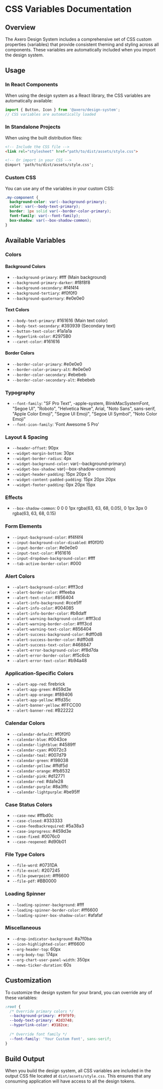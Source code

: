 # CSS Variables Documentation

## Overview

The Axero Design System includes a comprehensive set of CSS custom properties (variables) that provide consistent theming and styling across all components. These variables are automatically included when you import the design system.

## Usage

### In React Components
When using the design system as a React library, the CSS variables are automatically available:

```jsx
import { Button, Icon } from '@axero/design-system';
// CSS variables are automatically loaded
```

### In Standalone Projects
When using the built distribution files:

```html
<!-- Include the CSS file -->
<link rel="stylesheet" href="path/to/dist/assets/style.css">

<!-- Or import in your CSS -->
@import 'path/to/dist/assets/style.css';
```

### Custom CSS
You can use any of the variables in your custom CSS:

```css
.my-component {
  background-color: var(--background-primary);
  color: var(--body-text-primary);
  border: 1px solid var(--border-color-primary);
  font-family: var(--font-family);
  box-shadow: var(--box-shadow-common);
}
```

## Available Variables

### Colors

#### Background Colors
- `--background-primary`: #fff (Main background)
- `--background-primary-darker`: #f8f8f8
- `--background-secondary`: #f4f4f4
- `--background-tertiary`: #f0f0f0
- `--background-quaternary`: #e0e0e0

#### Text Colors
- `--body-text-primary`: #161616 (Main text color)
- `--body-text-secondary`: #393939 (Secondary text)
- `--button-text-color`: #1a1a1a
- `--hyperlink-color`: #2975B0
- `--caret-color`: #161616

#### Border Colors
- `--border-color-primary`: #e0e0e0
- `--border-color-primary-alt`: #e0e0e0
- `--border-color-secondary`: #ebebeb
- `--border-color-secondary-alt`: #ebebeb

### Typography
- `--font-family`: "SF Pro Text", -apple-system, BlinkMacSystemFont, "Segoe UI", "Roboto", "Helvetica Neue", Arial, "Noto Sans", sans-serif, "Apple Color Emoji", "Segoe UI Emoji", "Segoe UI Symbol", "Noto Color Emoji"
- `--font-icon-family`: 'Font Awesome 5 Pro'

### Layout & Spacing
- `--header-offset`: 90px
- `--widget-margin-bottom`: 30px
- `--widget-border-radius`: 4px
- `--widget-background-color`: var(--background-primary)
- `--widget-box-shadow`: var(--box-shadow-common)
- `--widget-header-padding`: 15px 20px 0
- `--widget-content-padded-padding`: 15px 20px 20px
- `--widget-footer-padding`: 0px 20px 15px

### Effects
- `--box-shadow-common`: 0 0 0 1px rgba(63, 63, 68, 0.05), 0 1px 3px 0 rgba(63, 63, 68, 0.15)

### Form Elements
- `--input-background-color`: #f4f4f4
- `--input-background-color-disabled`: #f0f0f0
- `--input-border-color`: #e0e0e0
- `--input-text-color`: #161616
- `--input-dropdown-background-color`: #fff
- `--tab-active-border-color`: #000

### Alert Colors
- `--alert-background-color`: #fff3cd
- `--alert-border-color`: #ffeeba
- `--alert-text-color`: #856404
- `--alert-info-background`: #cce5ff
- `--alert-info-color`: #004085
- `--alert-info-border-color`: #b8daff
- `--alert-warning-background-color`: #fff3cd
- `--alert-warning-border-color`: #fff3cd
- `--alert-warning-text-color`: #856404
- `--alert-success-background-color`: #dff0d8
- `--alert-success-border-color`: #dff0d8
- `--alert-success-text-color`: #468847
- `--alert-error-background-color`: #f8d7da
- `--alert-error-border-color`: #f5c6cb
- `--alert-error-text-color`: #b94a48

### Application-Specific Colors
- `--alert-app-red`: firebrick
- `--alert-app-green`: #459d3e
- `--alert-app-orange`: #f89406
- `--alert-app-yellow`: #ffd35c
- `--alert-banner-yellow`: #FFCC00
- `--alert-banner-red`: #B22222

### Calendar Colors
- `--calendar-default`: #f0f0f0
- `--calendar-blue`: #0043ce
- `--calendar-lightblue`: #4589ff
- `--calendar-cyan`: #0072c3
- `--calendar-teal`: #007d79
- `--calendar-green`: #198038
- `--calendar-yellow`: #ffdf5d
- `--calendar-orange`: #fb8532
- `--calendar-pink`: #d12771
- `--calendar-red`: #da1e28
- `--calendar-purple`: #8a3ffc
- `--calendar-lightpurple`: #be95ff

### Case Status Colors
- `--case-new`: #ffbd0c
- `--case-closed`: #333333
- `--case-feedbackrequired`: #5a38a3
- `--case-inprogress`: #459d3e
- `--case-fixed`: #0076c0
- `--case-reopened`: #d90b01

### File Type Colors
- `--file-word`: #0731DA
- `--file-excel`: #207245
- `--file-powerpoint`: #ff6600
- `--file-pdf`: #BB0000

### Loading Spinner
- `--loading-spinner-background`: #fff
- `--loading-spinner-border-color`: #ff6600
- `--loading-spiner-box-shadow-color`: #afafaf

### Miscellaneous
- `--drop-indicator-background`: #a7f0ba
- `--icon-highlighted-color`: #ff6600
- `--org-header-top`: 60px
- `--org-body-top`: 174px
- `--org-chart-user-panel-width`: 350px
- `--news-ticker-duration`: 60s

## Customization

To customize the design system for your brand, you can override any of these variables:

```css
:root {
  /* Override primary colors */
  --background-primary: #f9f9f9;
  --body-text-primary: #2d3748;
  --hyperlink-color: #3182ce;
  
  /* Override font family */
  --font-family: 'Your Custom Font', sans-serif;
}
```

## Build Output

When you build the design system, all CSS variables are included in the output CSS file located at `dist/assets/style.css`. This ensures that any consuming application will have access to all the design tokens.
